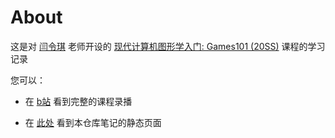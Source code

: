 # About

这是对 [闫令琪](https://sites.cs.ucsb.edu/~lingqi/index.html) 老师开设的 [现代计算机图形学入门: Games101 (20SS)](https://sites.cs.ucsb.edu/~lingqi/teaching/games101.html) 课程的学习记录

您可以：

- 在 [b站](https://www.bilibili.com/list/watchlater?oid=90798049&bvid=BV1X7411F744) 看到完整的课程录播

- 在 [此处](https://triplepiers.github.io/Games101/) 看到本仓库笔记的静态页面